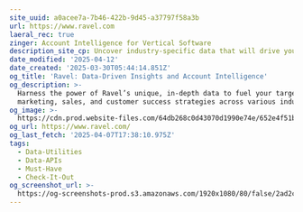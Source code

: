 ```yaml
---
site_uuid: a0acee7a-7b46-422b-9d45-a37797f58a3b
url: https://www.ravel.com
laeral_rec: true
zinger: Account Intelligence for Vertical Software
description_site_cp: Uncover industry-specific data that will drive your next campaign.
date_modified: '2025-04-12'
date_created: '2025-03-30T05:44:14.851Z'
og_title: 'Ravel: Data-Driven Insights and Account Intelligence'
og_description: >-
  Harness the power of Ravel’s unique, in-depth data to fuel your targeted
  marketing, sales, and customer success strategies across various industries.
og_image: >-
  https://cdn.prod.website-files.com/64db268c0d43070d1990e74e/652e4f51ba644a6271aa3529_Home.png
og_url: https://www.ravel.com/
og_last_fetch: '2025-04-07T17:38:10.975Z'
tags:
  - Data-Utilities
  - Data-APIs
  - Must-Have
  - Check-It-Out
og_screenshot_url: >-
  https://og-screenshots-prod.s3.amazonaws.com/1920x1080/80/false/2ad2c67237ef2d6fd7934838fffd8c8eeb35ee686d892b1a89c4db8ab04563b4.jpeg
---
```














































